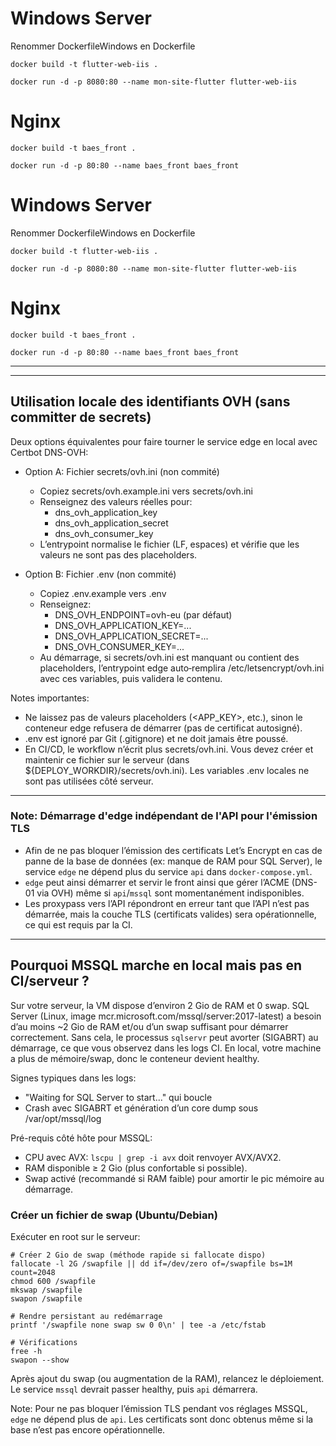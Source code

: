 # Windows Server

Renommer DockerfileWindows en Dockerfile

```
docker build -t flutter-web-iis .

docker run -d -p 8080:80 --name mon-site-flutter flutter-web-iis
```

# Nginx

```
docker build -t baes_front .

docker run -d -p 80:80 --name baes_front baes_front
```

# Windows Server

Renommer DockerfileWindows en Dockerfile

```
docker build -t flutter-web-iis .

docker run -d -p 8080:80 --name mon-site-flutter flutter-web-iis
```

# Nginx

```
docker build -t baes_front .

docker run -d -p 80:80 --name baes_front baes_front
```

---


---

## Utilisation locale des identifiants OVH (sans committer de secrets)

Deux options équivalentes pour faire tourner le service edge en local avec Certbot DNS-OVH:

- Option A: Fichier secrets/ovh.ini (non commité)
  - Copiez secrets/ovh.example.ini vers secrets/ovh.ini
  - Renseignez des valeurs réelles pour:
    - dns_ovh_application_key
    - dns_ovh_application_secret
    - dns_ovh_consumer_key
  - L’entrypoint normalise le fichier (LF, espaces) et vérifie que les valeurs ne sont pas des placeholders.

- Option B: Fichier .env (non commité)
  - Copiez .env.example vers .env
  - Renseignez:
    - DNS_OVH_ENDPOINT=ovh-eu (par défaut)
    - DNS_OVH_APPLICATION_KEY=...
    - DNS_OVH_APPLICATION_SECRET=...
    - DNS_OVH_CONSUMER_KEY=...
  - Au démarrage, si secrets/ovh.ini est manquant ou contient des placeholders, l’entrypoint edge auto‑remplira /etc/letsencrypt/ovh.ini avec ces variables, puis validera le contenu.

Notes importantes:
- Ne laissez pas de valeurs placeholders (<APP_KEY>, etc.), sinon le conteneur edge refusera de démarrer (pas de certificat autosigné).
- .env est ignoré par Git (.gitignore) et ne doit jamais être poussé.
- En CI/CD, le workflow n’écrit plus secrets/ovh.ini. Vous devez créer et maintenir ce fichier sur le serveur (dans ${DEPLOY_WORKDIR}/secrets/ovh.ini). Les variables .env locales ne sont pas utilisées côté serveur.


---

### Note: Démarrage d'edge indépendant de l'API pour l'émission TLS

- Afin de ne pas bloquer l’émission des certificats Let’s Encrypt en cas de panne de la base de données (ex: manque de RAM pour SQL Server), le service `edge` ne dépend plus du service `api` dans `docker-compose.yml`.
- `edge` peut ainsi démarrer et servir le front ainsi que gérer l’ACME (DNS-01 via OVH) même si `api`/`mssql` sont momentanément indisponibles.
- Les proxypass vers l’API répondront en erreur tant que l’API n’est pas démarrée, mais la couche TLS (certificats valides) sera opérationnelle, ce qui est requis par la CI.


---

## Pourquoi MSSQL marche en local mais pas en CI/serveur ?

Sur votre serveur, la VM dispose d’environ 2 Gio de RAM et 0 swap. SQL Server (Linux, image mcr.microsoft.com/mssql/server:2017-latest) a besoin d’au moins ~2 Gio de RAM et/ou d’un swap suffisant pour démarrer correctement. Sans cela, le processus `sqlservr` peut avorter (SIGABRT) au démarrage, ce que vous observez dans les logs CI. En local, votre machine a plus de mémoire/swap, donc le conteneur devient healthy.

Signes typiques dans les logs:
- "Waiting for SQL Server to start..." qui boucle
- Crash avec SIGABRT et génération d’un core dump sous /var/opt/mssql/log

Pré-requis côté hôte pour MSSQL:
- CPU avec AVX: `lscpu | grep -i avx` doit renvoyer AVX/AVX2.
- RAM disponible ≥ 2 Gio (plus confortable si possible).
- Swap activé (recommandé si RAM faible) pour amortir le pic mémoire au démarrage.

### Créer un fichier de swap (Ubuntu/Debian)
Exécuter en root sur le serveur:

```
# Créer 2 Gio de swap (méthode rapide si fallocate dispo)
fallocate -l 2G /swapfile || dd if=/dev/zero of=/swapfile bs=1M count=2048
chmod 600 /swapfile
mkswap /swapfile
swapon /swapfile

# Rendre persistant au redémarrage
printf '/swapfile none swap sw 0 0\n' | tee -a /etc/fstab

# Vérifications
free -h
swapon --show
```

Après ajout du swap (ou augmentation de la RAM), relancez le déploiement. Le service `mssql` devrait passer healthy, puis `api` démarrera.

Note: Pour ne pas bloquer l’émission TLS pendant vos réglages MSSQL, `edge` ne dépend plus de `api`. Les certificats sont donc obtenus même si la base n’est pas encore opérationnelle.
